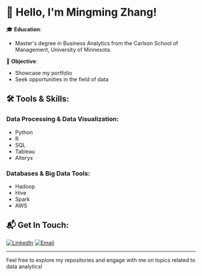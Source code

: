 # 👋 Hello, I'm Mingming Zhang!

🎓 **Education**: 
- Master's degree in Business Analytics from the Carlson School of Management, University of Minnesota.

💼 **Objective**: 
- Showcase my portfolio
- Seek opportunities in the field of data

## 🛠️ Tools & Skills:

### Data Processing & Data Visualization:
- Python
- R
- SQL
- Tableau
- Alteryx

### Databases & Big Data Tools:
- Hadoop
- Hive
- Spark
- AWS


## 📬 Get In Touch:
[![LinkedIn](https://img.shields.io/badge/LinkedIn-0077B5?style=for-the-badge&logo=linkedin&logoColor=white)](https://www.linkedin.com/in/mingmingzhang1/)
[![Email](https://img.shields.io/badge/Gmail-D14836?style=for-the-badge&logo=gmail&logoColor=white)](mailto:zhan8549@umn.edu)


---

Feel free to explore my repositories and engage with me on topics related to data analytics!


